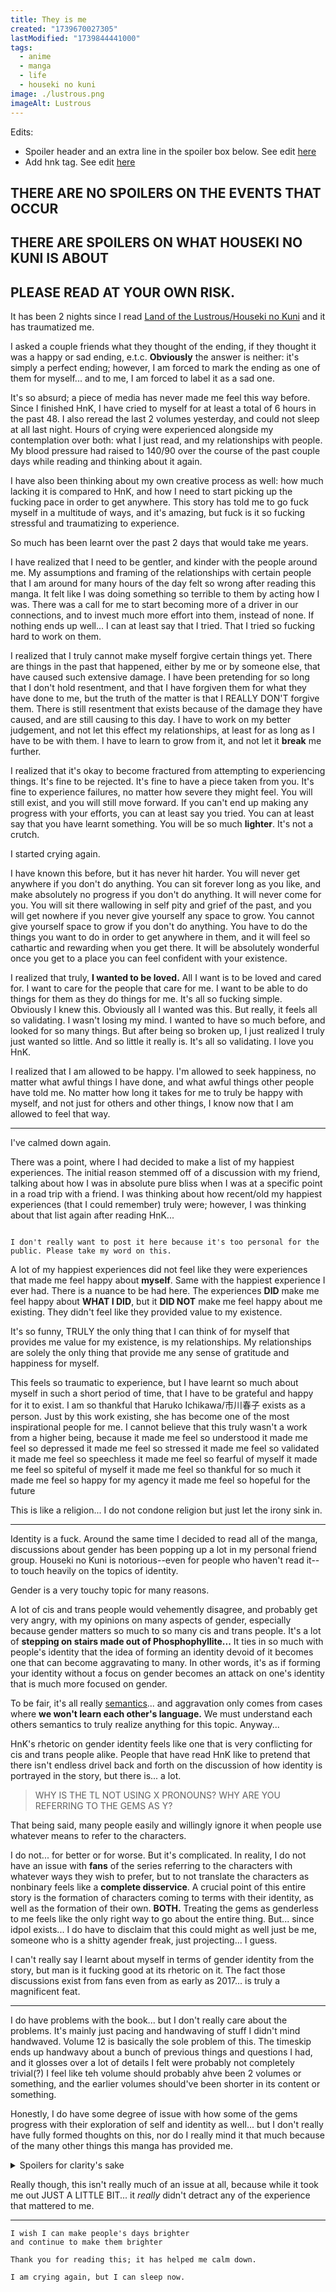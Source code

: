 ```yaml
---
title: They is me
created: "1739670027305"
lastModified: "1739844441000"
tags:
  - anime
  - manga
  - life
  - houseki no kuni
image: ./lustrous.png
imageAlt: Lustrous
---
```


Edits:
 - Spoiler header and an extra line in the spoiler box below. See edit [here](https://github.com/VINXIS/vinxis.moe/commit/a32c1a85a1afa54913904a34c6f90f5883ee1747)
 - Add hnk tag. See edit [here](https://github.com/VINXIS/vinxis.moe/commit/c445a892eb095e9bf9491ca759d691c165888fba)

## **THERE ARE NO SPOILERS ON THE EVENTS THAT OCCUR**
## **THERE ARE SPOILERS ON WHAT HOUSEKI NO KUNI IS ABOUT**
## **PLEASE READ AT YOUR OWN RISK.**

It has been 2 nights since I read [Land of the Lustrous/Houseki no Kuni](https://hnk.rocks) and it has traumatized me.

I asked a couple friends what they thought of the ending, if they thought it was a happy or sad ending, e.t.c. **Obviously** the answer is neither: it's simply a perfect ending; however, I am forced to mark the ending as one of them for myself... and to me, I am forced to label it as a sad one.

It's so absurd; a piece of media has never made me feel this way before. Since I finished HnK, I have cried to myself for at least a total of 6 hours in the past 48. I also reread the last 2 volumes yesterday, and could not sleep at all last night. Hours of crying were experienced alongside my contemplation over both: what I just read, and my relationships with people. My blood pressure had raised to 140/90 over the course of the past couple days while reading and thinking about it again.

I have also been thinking about my own creative process as well: how much lacking it is compared to HnK, and how I need to start picking up the fucking pace in order to get anywhere. This story has told me to go fuck myself in a multitude of ways, and it's amazing, but fuck is it so fucking stressful and traumatizing to experience.

So much has been learnt over the past 2 days that would take me years.

I have realized that I need to be gentler, and kinder with the people around me. My assumptions and framing of the relationships with certain people that I am around for many hours of the day felt so wrong after reading this manga. It felt like I was doing something so terrible to them by acting how I was. There was a call for me to start becoming more of a driver in our connections, and to invest much more effort into them, instead of none. If nothing ends up well... I can at least say that I tried. That I tried so fucking hard to work on them.

I realized that I truly cannot make myself forgive certain things yet. There are things in the past that happened, either by me or by someone else, that have caused such extensive damage. I have been pretending for so long that I don't hold resentment, and that I have forgiven them for what they have done to me, but the truth of the matter is that I REALLY DON'T forgive them. There is still resentment that exists because of the damage they have caused, and are still causing to this day. I have to work on my better judgement, and not let this effect my relationships, at least for as long as I have to be with them. I have to learn to grow from it, and not let it **break** me further.

I realized that it's okay to become fractured from attempting to experiencing things. It's fine to be rejected. It's fine to have a piece taken from you. It's fine to experience failures, no matter how severe they might feel. You will still exist, and you will still move forward. If you can't end up making any progress with your efforts, you can at least say you tried. You can at least say that you have learnt something. You will be so much **lighter**. It's not a crutch.

I started crying again.

I have known this before, but it has never hit harder. You will never get anywhere if you don't do anything. You can sit forever long as you like, and make absolutely no progress if you don't do anything. It will never come for you. You will sit there wallowing in self pity and grief of the past, and you will get nowhere if you never give yourself any space to grow. You cannot give yourself space to grow if you don't do anything. You have to do the things you want to do in order to get anywhere in them, and it will feel so cathartic and rewarding when you get there. It will be absolutely wonderful once you get to a place you can feel confident with your existence.

I realized that truly, **I wanted to be loved.** All I want is to be loved and cared for. I want to care for the people that care for me. I want to be able to do things for them as they do things for me. It's all so fucking simple. Obviously I knew this. Obviously all I wanted was this. But really, it feels all so validating. I wasn't losing my mind. I wanted to have so much before, and looked for so many things. But after being so broken up, I just realized I truly just wanted so little. And so little it really is. It's all so validating. I love you HnK.

I realized that I am allowed to be happy. I'm allowed to seek happiness, no matter what awful things I have done, and what awful things other people have told me. No matter how long it takes for me to truly be happy with myself, and not just for others and other things, I know now that I am allowed to feel that way.

---

I've calmed down again.

There was a point, where I had decided to make a list of my happiest experiences. The initial reason stemmed off of a discussion with my friend, talking about how I was in absolute pure bliss when I was at a specific point in a road trip with a friend. I was thinking about how recent/old my happiest experiences (that I could remember) truly were; however, I was thinking about that list again after reading HnK...

```

I don't really want to post it here because it's too personal for the public. Please take my word on this.
```

A lot of my happiest experiences did not feel like they were experiences that made me feel happy about **myself**. Same with the happiest experience I ever had. There is a nuance to be had here. The experiences **DID** make me feel happy about **WHAT I DID**, but it **DID NOT** make me feel happy about me existing. They didn't feel like they provided value to my existence.

It's so funny, TRULY the only thing that I can think of for myself that provides me value for my existence, is my relationships. My relationships are solely the only thing that provide me any sense of gratitude and happiness for myself. 

This feels so traumatic to experience, but I have learnt so much about myself in such a short period of time, that I have to be grateful and happy for it to exist. I am so thankful that Haruko Ichikawa/市川春子 exists as a person. Just by this work existing, she has become one of the most inspirational people for me. I cannot believe that this truly wasn't a work from a higher being, because
it made me feel so understood
it made me feel so depressed
it made me feel so stressed
it made me feel so validated
it made me feel so speechless
it made me feel so fearful of myself
it made me feel so spiteful of myself
it made me feel so thankful for so much
it made me feel so happy for my agency
it made me feel so hopeful for the future

This is like a religion... I do not condone religion but just let the irony sink in.

---

Identity is a fuck. Around the same time I decided to read all of the manga, discussions about gender has been popping up a lot in my personal friend group. Houseki no Kuni is notorious--even for people who haven't read it--to touch heavily on the topics of identity.

Gender is a very touchy topic for many reasons.

A lot of cis and trans people would vehemently disagree, and probably get very angry, with my opinions on many aspects of gender, especially because gender matters so much to so many cis and trans people. It's a lot of **stepping on stairs made out of Phosphophyllite...**  It ties in so much with people's identity that the idea of forming an identity devoid of it becomes one that can become aggravating to many. In other words, it's as if forming your identity without a focus on gender becomes an attack on one's identity that is much more focused on gender.

To be fair, it's all really [semantics](https://www.youtube.com/watch?v=6T44xBgKV_s)... and aggravation only comes from cases where **we won't learn each other's language.** We must understand each others semantics to truly realize anything for this topic. Anyway...

HnK's rhetoric on gender identity feels like one that is very conflicting for cis and trans people alike. People that have read HnK like to pretend that there isn't endless drivel back and forth on the discussion of how identity is portrayed in the story, but there is... a lot.

> WHY IS THE TL NOT USING X PRONOUNS?
> WHY ARE YOU REFERRING TO THE GEMS AS Y?

That being said, many people easily and willingly ignore it when people use whatever means to refer to the characters. 

I do not... for better or for worse. But it's complicated. In reality, I do not have an issue with **fans** of the series referring to the characters with whatever ways they wish to prefer, but to not translate the characters as nonbinary feels like a **complete disservice**. A crucial point of this entire story is the formation of characters coming to terms with their identity, as well as the formation of their own. **BOTH.** Treating the gems as genderless to me feels like the only right way to go about the entire thing. But... since idpol exists... I do have to disclaim that this could might as well just be me, someone who is a shitty agender freak, just projecting... I guess.

I can't really say I learnt about myself in terms of gender identity from the story, but man is it fucking good at its rhetoric on it. The fact those discussions exist from fans even from as early as 2017... is truly a magnificent feat.

---

I do have problems with the book... but I don't really care about the problems. It's mainly just pacing and handwaving of stuff I didn't mind handwaved. Volume 12 is basically the sole problem of this. The timeskip ends up handwavy about a bunch of previous things and questions I had, and it glosses over a lot of details I felt were probably not completely trivial(?) I feel like teh volume should probably ahve been 2 volumes or something, and the earlier volumes should've been shorter in its content or something.

Honestly, I do have some degree of issue with how some of the gems progress with their exploration of self and identity as well... but I don't really have fully formed thoughts on this, nor do I really mind it that much because of the many other things this manga has provided me.

<details>
<summary>
Spoilers for clarity's sake
</summary>
<p>Diamond and Euclase especially felt very half baked, and as far as the focus on this aspect of the story... it did make me very sad.</p>

<p>Diamond truly felt like they had no development at all, and for some reason Bort just says Ouuu.... u have changed... yey. Like no, diamond really didn't change much... they got a lot of validation, but nothing really showed their validation transforming them at all honestly</p>

<p>And then Euclase just accepts their situation...? Though really, this might have been affected by the timeskip, becuase that entire part handwaves A LOT.</p>
</details>

Really though, this isn't really much of an issue at all, because while it took me out JUST A LITTLE BIT... it *really* didn't detract any of the experience that mattered to me.

---

	I wish I can make people's days brighter
	and continue to make them brighter
	
	Thank you for reading this; it has helped me calm down.
	
	I am crying again, but I can sleep now.